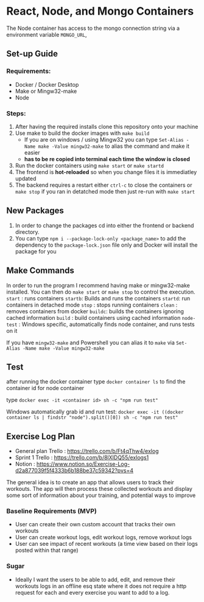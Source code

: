 # React, Node, and Mongo Containers
The Node container has access to the mongo connection string via a environment variable `MONGO_URL`, 

## Set-up Guide
### Requirements:
 - Docker / Docker Desktop
 - Make or Mingw32-make
 - Node

### Steps:
1. After having the required installs clone this repository onto your machine
2. Use make to build the docker images with `make build`
   * If you are on windows / using Mingw32 you can type `Set-Alias -Name make -Value mingw32-make` to alias the command and make it easier
   * **has to be re copied into terminal each time the window is closed**
3. Run the docker containers using `make start` or `make startd`
4. The frontend is **hot-reloaded** so when you change files it is immediatley updated
5. The backend requires a restart either `ctrl-c` to close the containers or `make stop` if you ran in detatched mode then just re-run with `make start`


## New Packages
1. In order to change the packages cd into either the frontend or backend directory.
2. You can type `npm i --package-lock-only <package_name>` to add the dependency to the `package-lock.json` file only and Docker will install the package for you


## Make Commands
In order to run the program I recommend having make or mingw32-make installed. You can then do `make start` or `make stop` to control the execution. 
`start` : runs containers
`startb`: Builds and runs the containers
`startd`: run containers in detached mode
`stop`  : stops running containers
`clean` : removes containers from docker
`buildc`: builds the containers ignoring cached information
`build` : build containers using cached information
`node-test` : Windows specific, automatically finds node container, and runs tests on it

If you have `mingw32-make` and Powershell you can alias it to `make` via `Set-Alias -Name make -Value mingw32-make`

## Test
after running the docker container type `docker container ls` to find the container id for node container

type `docker exec -it <container id> sh -c "npm run test"`

Windows automatically grab id and run test: `docker exec -it ((docker container ls | findstr "node").split()[0]) sh -c "npm run test"`



## Exercise Log Plan
* General plan Trello : https://trello.com/b/Ft4qThw4/exlog
* Sprint 1 Trello : https://trello.com/b/8lXIDQ55/exlogs1
* Notion : https://www.notion.so/Exercise-Log-d2a877039f5f4333b6b188be37c59342?pvs=4

The general idea is to create an app that allows users to track their workouts. The app will then  process these collected workouts and display some sort of information about your training, and potential ways to improve

### Baseline Requirements (MVP)
* User can create their own custom account that tracks their own workouts
* User can create workout logs, edit workout logs, remove workout logs
* User can see impact of recent workouts (a time view based on their logs posted within that range)

### Sugar
* Ideally I want the users to be able to add, edit, and remove their workouts logs in an offline esq state where it does not require a http request for each and every exercise you want to add to a log. 
